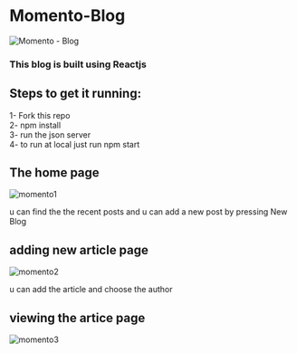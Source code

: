 # Momento-Blog
![Momento - Blog](https://user-images.githubusercontent.com/26817538/135313297-0afe59ef-b9f0-4cbe-80dc-73d5a6a963b9.png)
### This blog is built using Reactjs

## Steps to get it running:
1- Fork this repo <br />
2- npm install  <br />
3- run the json server <br />
4- to run at local just run npm start

## The home page
![momento1](https://user-images.githubusercontent.com/26817538/135314370-7ddcf93e-1d78-43e1-81cf-8b19c07e8060.JPG)


u can find the the recent posts and u can add a new post by pressing New Blog

## adding new article page
![momento2](https://user-images.githubusercontent.com/26817538/135314405-14b05fe9-f061-4429-b41d-96a5458c1d10.JPG)


u can add the article and choose the author 

## viewing the artice page
![momento3](https://user-images.githubusercontent.com/26817538/135314434-99258030-3ba9-4e73-b44a-e86d23d7b083.JPG)


